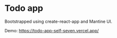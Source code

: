 # Todo app

Bootstrapped using create-react-app and Mantine UI.

Demo: https://todo-app-self-seven.vercel.app/
